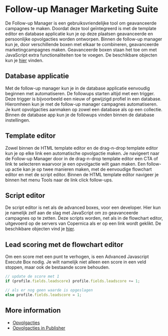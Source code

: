 # Follow-up Manager Marketing Suite
De Follow-up Manager is een gebruiksvriendelijke tool om geavanceerde campagnes te maken. Doordat deze tool geïntegreerd is met de template editor en database applicatie kun je op deze plaatsen geavanceerde en persoonlijke opvolgacties worden ontworpen. 
Binnen de follow-up manager kun je, door verschillende boxen met elkaar te combineren, geavanceerde marketingcampagnes maken. Geavanceerde boxen staan het toe om met JavaScript extra functionaliteiten toe te voegen. De beschikbare objecten kun je [hier](./followups-scripting) vinden.
 
## Database applicatie
Met de follow-up manager kun je in de database applicatie eenvoudig beginnen met automatiseren. De followups starten altijd met een trigger. Deze trigger is bijvoorbeeld een nieuw of gewijzigd profiel in een database. Hieromheen kun je met de follow-up manager campagnes automatiseren. Je kunt opvolgacties aanmaken op zowel een database als op een collectie.
Binnen de database app kun je de followups vinden binnen de database instellingen.

## Template editor
Zowel binnen de HTML template editor en de drag-n-drop template editor kun je op elke link een automatische opvolgactie maken. 
Je navigeert naar de Follow-up Manager door in de drag-n-drop template editor een CTA of link te selecteren waarvoor je een opvolgactie wilt gaan maken. Een follow-up actie kan je op twee manieren maken, met de eenvoudige flowchart editor en met de script editor.
Binnen de HTML template editor navigeer je binnen het menu Tools naar de link click follow-ups.

## Script editor
De script editor is net als de advanced boxes, voor een developer. Hier kun je namelijk zelf aan de slag met JavaScript om zo geavanceerde campagnes op te zetten. Deze scripts worden, net als in de flowchart editor, uitgevoerd op de servers van Copernica als er op een link wordt geklikt. De beschikbare objecten vind je [hier](./followups-scripting).
 
## Lead scoring met de flowchart editor
Om een score met een punt te verhogen, is een Advanced Javascript Execute Box nodig. Je wilt namelijk niet alleen een score in een veld stoppen, maar ook de bestaande score behouden.

```Javascript
// update de score met 1
if (profile.fields.leadscore) profile.fields.leadscore += 1;

// als er nog geen waarde is opgeslagen 
else profile.fields.leadscore = 1;
```

## More information
- [Opvolgacties](./followups)
- [Opvolgacties in Publisher](./follow-up-manager-publisher)
